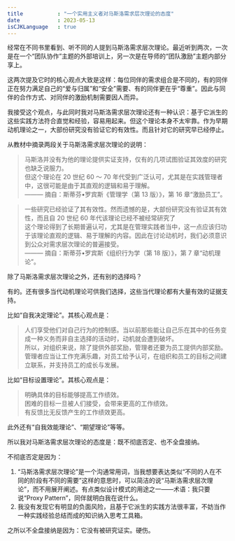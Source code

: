 ```yaml
---
title           : "一个实用主义者对马斯洛需求层次理论的态度"
date            : 2023-05-13
isCJKLanguage   : true
---
```


经常在不同书里看到、听不同的人提到马斯洛需求层次理论。最近听到两次，一次是在一个“团队协作”主题的外部培训上，另一次是在导师的“团队激励”主题内部分享上。

这两次提及它时的核心观点大致是这样：每位同伴的需求组合是不同的，有的同伴正在努力满足自己的“爱与归属”和“安全”需要、有的同伴更在乎“尊重”。因此与同伴的合作方式、对同伴的激励机制需要因人而异。

我接受这个观点，与此同时我对马斯洛需求层次理论还有一种认识：基于它派生的这些实践方法符合直觉和经验，容易用起来。但这个理论本身不太牢靠。作为早期动机理论之一，大部份研究没有验证它的有效性。而且针对它的研究早已经停止。

从教材中摘录两段关于马斯洛需求层次理论的说明：

> 马斯洛并没有为他的理论提供实证支持，仅有的几项试图验证其效度的研究也缺乏说服力。  
> 但这个理论在 20 世纪 60 ～ 70 年代受到广泛认可，尤其是在实践管理者中，这很可能是由于其直观的逻辑和易于理解。  
>     ——— 摘自：斯蒂芬•罗宾斯《管理学（第 13 版）》，第 16 章“激励员工”。

> 一些研究已经验证了其有效性。然而遗憾的是，大部份研究没有验证其有效性，而且自 20 世纪 60 年代该理论已经不被经常研究了  
> 这个理论得到了长期普遍认可，尤其是在管理实践者当中，这一点应该归功于该理论直观的逻辑、易于理解的内容。因此在讨论动机时，我们必须意识到公众对需求层次理论的普遍接受。  
>     ——— 摘自：斯蒂芬•罗宾斯《组织行为学（第 18 版）》，第 7 章“动机理论”。

除了马斯洛需求层次理论之外，还有别的选择吗？

有的。还有很多当代动机理论可供我们选择，这些当代理论都有大量有效的证据支持。

比如“自我决定理论”。其核心观点是：

> 人们享受他们对自己行为的控制感。当以前那些能让自己乐在其中的任务变成一种义务而非自主选择的活动时，动机就会遭到破坏。  
> 所以，对组织来说，除了提供外部奖励，管理者还要为员工提供内部奖励。管理者应当让工作充满乐趣，对员工给予认可，在组织和员工的目标之间建立联系，并支持员工的成长与发展。  

比如“目标设置理论”。其核心观点是：

> 明确具体的目标能够提高工作绩效。  
> 困难的目标一旦被人们接受，会带来更高的工作绩效。  
> 有反馈比无反馈产生的工作绩效更高。  

此外还有“自我效能理论”、“期望理论”等等。

所以我对马斯洛需求层次理论的态度是：既不彻底否定、也不全盘接纳。

不彻底否定是因为：

1. “马斯洛需求层次理论”是一个沟通常用词，当我想要表达类似“不同的人在不同的阶段有不同的需要”这样的意思时，可以简洁的说“马斯洛需求层次理论”，而不用展开阐述。有点类似设计模式的用途之一——术语：我只要说“Proxy Pattern”，同伴就明白我在说什么。
2. 我没有发现它有明显的负面风险，且基于它派生的实践方法很丰富，不妨当作一种实践经验总结而成的知识纳入思考工具箱。

之所以不全盘接纳是因为：它没有被研究证实。硬伤。
